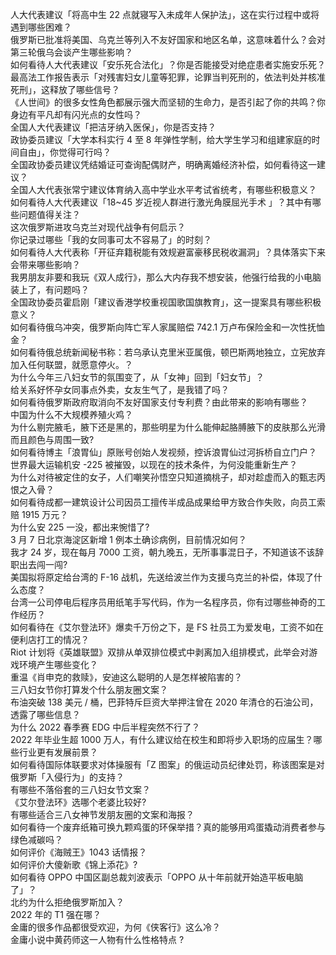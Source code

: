 人大代表建议「将高中生 22 点就寝写入未成年人保护法」，这在实行过程中或将遇到哪些困难？  
俄罗斯已批准将美国、乌克兰等列入不友好国家和地区名单，这意味着什么？会对第三轮俄乌会谈产生哪些影响？  
如何看待人大代表建议「安乐死合法化」？你是否能接受对绝症患者实施安乐死？  
最高法工作报告表示「对残害妇女儿童等犯罪，论罪当判死刑的，依法判处并核准死刑」，这释放了哪些信号？  
《人世间》的很多女性角色都展示强大而坚韧的生命力，是否引起了你的共鸣？你身边有平凡却有闪光点的女性吗？  
全国人大代表建议「把洁牙纳入医保」，你是否支持？  
政协委员建议「大学本科实行 4 至 8 年弹性学制，给大学生学习和组建家庭的时间自由」，你觉得可行吗？  
全国政协委员建议凭结婚证可查询配偶财产，明确离婚经济补偿，如何看待这一建议？  
全国人大代表张常宁建议体育纳入高中学业水平考试省统考，有哪些积极意义？  
如何看待人大代表建议「18~45 岁近视人群进行激光角膜屈光手术 」？其中有哪些问题值得关注？  
这次俄罗斯进攻乌克兰对现代战争有何启示？  
你记录过哪些「我的女同事可太不容易了」的时刻？  
如何看待人大代表称「开征弃籍税能有效规避富豪移民税收漏洞」？具体落实下来会带来哪些影响？  
我男朋友非要和我玩《双人成行》，那么大内存我不想安装，他强行给我的小电脑装上了，有问题吗？  
全国政协委员霍启刚「建议香港学校重视国歌国旗教育」，这一提案具有哪些积极意义？  
如何看待俄乌冲突，俄罗斯向阵亡军人家属赔偿 742.1 万卢布保险金和一次性抚恤金？  
如何看待俄总统新闻秘书称：若乌承认克里米亚属俄，顿巴斯两地独立，立宪放弃加入任何联盟，就愿意停火。？  
为什么今年三八妇女节的氛围变了，从「女神」回到「妇女节」？  
给关系好怀孕女同事点外卖，女友生气了，是我错了吗？  
如何看待俄罗斯政府取消向不友好国家支付专利费？由此带来的影响有哪些？  
中国为什么不大规模养殖火鸡？  
为什么剔完腋毛，腋下还是黑的，那些明星为什么能伸起胳膊腋下的皮肤那么光滑而且颜色与周围一致?  
如何看待博主「浪胃仙」原账号创始人发视频，控诉浪胃仙过河拆桥自立门户？  
世界最大运输机安 -225 被摧毁，以现在的技术条件，为何没能重新生产？  
为什么对待被定住的女子，人们嘲笑孙悟空只知道摘桃子，却对趁虚而入的甄志丙恨之入骨？  
如何看待成都一建筑设计公司因员工擅传半成品成果给甲方致合作失败，向员工索赔 1915 万元？  
为什么安 225 一没，都出来惋惜了?  
3 月 7 日北京海淀区新增 1 例本土确诊病例，目前情况如何？  
我才 24 岁，现在每月 7000 工资，朝九晚五，无所事事混日子，不知道该不该辞职出去闯一闯?  
美国拟将原定给台湾的 F-16 战机，先送给波兰作为支援乌克兰的补偿，体现了什么态度？  
台湾一公司停电后程序员用纸笔手写代码，作为一名程序员，你有过哪些神奇的工作经历？  
如何看待在《艾尔登法环》爆卖千万份之下，是 FS 社员工为爱发电，工资不如在便利店打工的情况？  
Riot 计划将《英雄联盟》双排从单双排位模式中剥离加入组排模式，此举会对游戏环境产生哪些变化？  
重温《肖申克的救赎》，安迪这么聪明的人是怎样被陷害的？  
三八妇女节你打算发个什么朋友圈文案？  
布油突破 138 美元 / 桶，巴菲特斥巨资大举押注曾在 2020 年清仓的石油公司，透露了哪些信息？  
为什么 2022 春季赛 EDG 中后半程突然不行了？  
2022 年毕业生超 1000 万人，有什么建议给在校生和即将步入职场的应届生？哪些行业更有发展前景？  
如何看待国际体联要求对体操服有「Z 图案」的俄运动员纪律处罚，称该图案是对俄罗斯「入侵行为」的支持？  
有哪些不落俗套的三八妇女节文案？  
《艾尔登法环》选哪个老婆比较好?  
有哪些适合三八女神节发朋友圈的文案和海报？  
如何看待一个废弃纸箱可换九颗鸡蛋的环保举措？真的能够用鸡蛋撬动消费者参与绿色减碳吗？  
如何评价《海贼王》1043 话情报？  
如何评价大傻新歌《锦上添花》?  
如何看待 OPPO 中国区副总裁刘波表示「OPPO 从十年前就开始造平板电脑了」？  
北约为什么拒绝俄罗斯加入？  
2022 年的 T1 强在哪？  
金庸的很多作品都很受欢迎，为何《侠客行》这么冷？  
金庸小说中黄药师这一人物有什么性格特点 ?  
